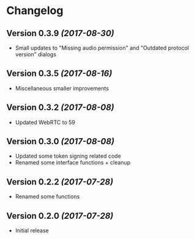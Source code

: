 Changelog
==========

Version 0.3.9 *(2017-08-30)*
----------------------------

 * Small updates to "Missing audio permission" and "Outdated protocol version" dialogs

Version 0.3.5 *(2017-08-16)*
----------------------------

 * Miscellaneous smaller improvements

Version 0.3.2 *(2017-08-08)*
----------------------------

 * Updated WebRTC to 59

Version 0.3.0 *(2017-08-08)*
----------------------------

 * Updated some token signing related code
 * Renamed some interface functions + cleanup

Version 0.2.2 *(2017-07-28)*
----------------------------

 * Renamed some functions
 
Version 0.2.0 *(2017-07-28)*
----------------------------

 * Initial release
